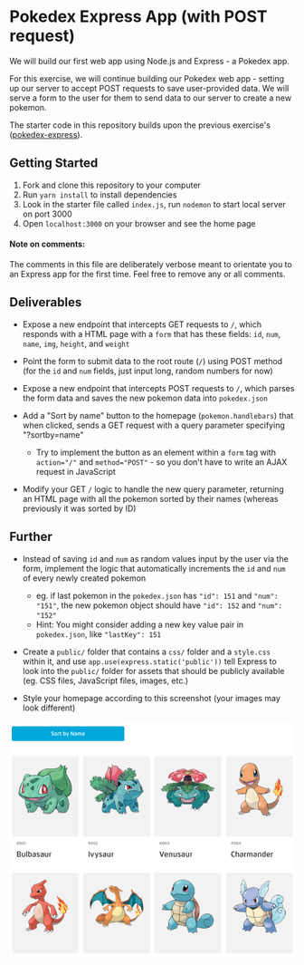 # Pokedex Express App (with POST request)

We will build our first web app using Node.js and Express - a Pokedex app.

For this exercise, we will continue building our Pokedex web app - setting up our server to accept POST requests to save user-provided data. We will serve a form to the user for them to send data to our server to create a new pokemon.

The starter code in this repository builds upon the previous exercise's ([pokedex-express](https://github.com/wdi-sg/pokedex-express)).

## Getting Started

1.  Fork and clone this repository to your computer
2.  Run `yarn install` to install dependencies
3.  Look in the starter file called `index.js`, run `nodemon` to start local server on port 3000
4.  Open `localhost:3000` on your browser and see the home page

#### Note on comments:

The comments in this file are deliberately verbose meant to orientate you to an Express app for the first time. Feel free to remove any or all comments.

## Deliverables

* Expose a new endpoint that intercepts GET requests to `/`, which responds with a HTML page with a `form` that has these fields: `id`, `num`, `name`, `img`, `height`, and `weight`

* Point the form to submit data to the root route (`/`) using POST method (for the `id` and `num` fields, just input long, random numbers for now)

* Expose a new endpoint that intercepts POST requests to `/`, which parses the form data and saves the new pokemon data into `pokedex.json`

* Add a "Sort by name" button to the homepage (`pokemon.handlebars`) that when clicked, sends a GET request with a query parameter specifying "?sortby=name"
  * Try to implement the button as an element within a `form` tag with `action="/"` and `method="POST"` - so you don't have to write an AJAX request in JavaScript

* Modify your GET `/` logic to handle the new query parameter, returning an HTML page with all the pokemon sorted by their names (whereas previously it was sorted by ID)

## Further

* Instead of saving `id` and `num` as random values input by the user via the form, implement the logic that automatically increments the `id` and `num` of every newly created pokemon
  * eg. if last pokemon in the `pokedex.json` has `"id": 151` and `"num": "151"`, the new pokemon object should have `"id": 152` and `"num": "152"`
  * Hint: You might consider adding a new key value pair in `pokedex.json`, like `"lastKey": 151`

* Create a `public/` folder that contains a `css/` folder and a `style.css` within it, and use `app.use(express.static('public'))` tell Express to look into the `public/` folder for assets that should be publicly available (eg. CSS files, JavaScript files, images, etc.)

* Style your homepage according to this screenshot (your images may look different)

![screenshot](pokedex-screenshot.png)
